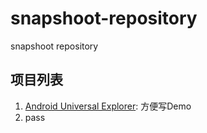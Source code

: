# snapshoot-repository
snapshoot repository

## 项目列表
1. [Android Universal Explorer](https://github.com/ipcjs/android-universal-explorer): 方便写Demo
2. pass
